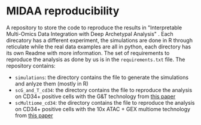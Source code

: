 # MIDAA reproducibility
A repository to store the code to reproduce the results in "Interpretable Multi-Omics Data Integration with Deep Archetypal Analysis" . Each direcatory has a different experiment, the simulations are done in R through reticulate while the real data examples are all in python, each directory has its own Readme with more information. The set of requirements to reproduce the analysis as done by us is in the `requirements.txt` file. The repository contains:
* `simulations`: the directory contains the file to generate the simulations and anlyze them (mostly in R) 
* `scG_and_T_cd34`: the directory contains the file to reproduce the analysis on CD34+ positive cells with the G&T technology from [this paper](https://www.nature.com/articles/s41588-022-01179-9)
* `scMultiome_cd34`: the directory contains the file to reproduce the analysis on CD34+ positive cells with the 10x ATAC + GEX multiome technology from [this paper](https://www.nature.com/articles/s41587-019-0068-4)